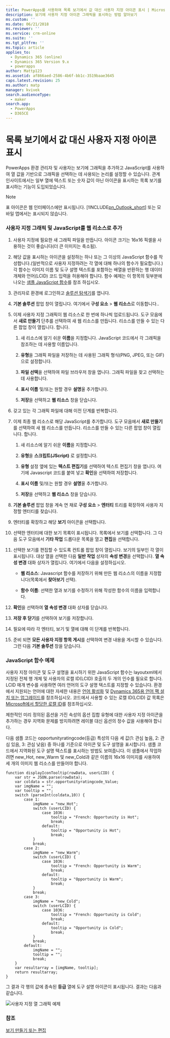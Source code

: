 ```yaml
---
title: PowerApps를 사용하여 목록 보기에서 값 대신 사용자 지정 아이콘 표시 | MicrosoftDocs
description: 보기에 사용자 지정 아이콘 그래픽을 표시하는 방법 알아보기
ms.custom: ''
ms.date: 06/21/2018
ms.reviewer: ''
ms.service: crm-online
ms.suite: ''
ms.tgt_pltfrm: ''
ms.topic: article
applies_to:
  - Dynamics 365 (online)
  - Dynamics 365 Version 9.x
  - powerapps
author: Mattp123
ms.assetid: af866aed-2586-4b6f-bb1c-3519baae3645
caps.latest.revision: 25
ms.author: matp
manager: kvivek
search.audienceType:
  - maker
search.app:
  - PowerApps
  - D365CE
---
```

# <a name="display-custom-icons-instead-of-values-in-list-views"></a>목록 보기에서 값 대신 사용자 지정 아이콘 표시

<a name="GridIcons"></a>   

 PowerApps 환경 관리자 및 사용자는 보기에 그래픽을 추가하고 JavaScript를 사용하여 열 값을 기반으로 그래픽을 선택하는 데 사용되는 논리를 설정할 수 있습니다. 관계 인사이트에서는 일부 열에 텍스트 또는 숫자 값이 아닌 아이콘을 표시하는 목록 보기를 표시하는 기능이 도입되었습니다. 
  
> [!NOTE]
>  표 아이콘은 웹 인터페이스에만 표시됩니다. [!INCLUDE[pn_Outlook_short](../../includes/pn-outlook-short.md)] 또는 모바일 앱에서는 표시되지 않습니다.  
  
### <a name="add-custom-graphics-and-javascript-as-web-resources"></a>사용자 지정 그래픽 및 JavaScript를 웹 리소스로 추가  
  
1.  사용자 지정에 필요한 새 그래픽 파일을 만듭니다. 아이콘 크기는 16x16 픽셀을 사용하는 것이 좋습니다(더 큰 이미지는 축소됨).  
  
2.  해당 값을 표시하는 아이콘을 설정하는 하나 또는 그 이상의 JavaScript 함수를 작성합니다.(일반적으로 사용자 지정하려는 각 열에 대해 하나의 함수가 필요합니다.) 각 함수는 이미지 이름 및 도구 설명 텍스트를 포함하는 배열을 반환하는 행 데이터 개체와 언어(LCID) 코드 입력을 허용해야 합니다. 함수 예제는 이 항목의 뒷부분에 나오는 [샘플 JavaScript 함수](#SampleJavascript)를 참조 하십시오.  
  
3.  관리자로 환경에 로그인하고 [솔루션 탐색기](../model-driven-apps/advanced-navigation.md#solution-explorer)를 엽니다.  
  
4.  **기본 솔루션** 팝업 창이 열립니다. 여기에서 **구성 요소** > **웹 리소스**로 이동합니다..  
  
5.  이제 사용자 지정 그래픽이 웹 리소스로 한 번에 하나씩 업로드됩니다. 도구 모음에서 **새로 만들기** 단추를 선택하여 새 웹 리소스를 만듭니다. 리소스를 만들 수 있는 다른 팝업 창이 열립니다. 합니다.  
  
    1.  새 리소스에 알기 쉬운 **이름**을 지정합니다. JavaScript 코드에서 각 그래픽을 참조하는 데 사용할 이름입니다.  
  
    2.  **유형**을 그래픽 파일을 저장하는 데 사용된 그래픽 형식(PNG, JPEG, 또는 GIF)으로 설정합니다.  
  
    3.  **파일 선택**을 선택하여 파일 브라우저 창을 엽니다. 그래픽 파일을 찾고 선택하는 데 사용합니다.  
  
    4.  **표시 이름** 및/또는 원할 경우 **설명**울 추가합니다.  
  
    5.  **저장**을 선택하고 **웹 리소스** 창을 닫습니다.  
  
6.  갖고 있는 각 그래픽 파일에 대해 이전 단계를 반복합니다.  
  
7.  이제 최종 웹 리소스로 해당 JavaScript를 추가합니다. 도구 모음에서 **새로 만들기**를 선택하여 새 웹 리소스를 만듭니다. 리소스를 만들 수 있는 다른 팝업 창이 열립니다. 합니다.  
  
    1.  새 리소스에 알기 쉬운 **이름**을 지정합니다.  
  
    2.  **유형**을 **스크립트(JScript)** 로 설정합니다.  
  
    3.  **유형** 설정 옆에 있는 **텍스트 편집기**를 선택하여 텍스트 편집기 창을 엽니다. 여기에 Javascript 코드를 붙여 넣고 **확인**을 선택하여 저장합니다.  
  
    4.  **표시 이름** 및/또는 원할 경우 **설명**울 추가합니다.  
  
    5.  **저장**을 선택하고 **웹 리소스** 창을 닫습니다.  
  
8.  **기본 솔루션** 팝업 창을 계속 연 채로 **구성 요소** > **엔터티** 트리를 확장하여 사용자 지정할 엔터티를 찾습니다.  
  
9. 엔터티를 확장하고 해당 **보기** 아이콘을 선택합니다.  
  
10. 선택한 엔터티에 대한 보기 목록이 표시됩니다. 목록에서 보기를 선택합니다. 그 다음 도구 모음에서 **기타 작업** 드롭다운 목록을 열고 **편집**을 선택합니다.  
  
11. 선택한 보기를 편집할 수 있도록 컨트롤 팝업 창이 열립니다. 보기의 일부인 각 열이 표시됩니다. 대상 열을 선택한 다음 **일반 작업** 상자의 **속성 변경**을 선택합니다. **열 속성 변경** 대화 상자가 열립니다. 여기에서 다음을 설정하십시오.  
  
    - **웹 리소스**: Javascript 함수를 저장하기 위해 만든 웹 리소스의 이름을 지정합니다(목록에서 **찾아보기** 선택).  
  
    - **함수 이름**: 선택한 열과 보기를 수정하기 위해 작성한 함수의 이름을 입력합니다.  
  
12. **확인**을 선택하여 **열 속성 변경** 대화 상자를 닫습니다.  
  
13. **저장 후 닫기**를 선택하여 보기를 저장합니다.  
  
14. 필요에 따라 각 엔터티, 보기 및 열에 대해 이 단계를 반복합니다.  
  
15. 준비 되면 **모든 사용자 지정 항목 게시**를 선택하여 변경 내용을 게시할 수 있습니다. 그런 다음 **기본 솔루션** 창을 닫습니다.  
  
<a name="SampleJavascript"></a>   

### <a name="sample-javascript-function"></a>JavaScript 함수 예제  
 사용자 지정 아이콘 및 도구 설명을 표시하기 위한 JavaScript 함수는 layoutxml에서 지정된 전체 행 개체 및 사용자의 로캘 ID(LCID) 호출의 두 개의 인수를 필요로 합니다. LCID 매개 변수를 사용하면 여러 언어의 도구 설명 텍스트를 지정할 수 있습니다. 환경에서 지원되는 언어에 대한 자세한 내용은 [언어 활성화](https://docs.microsoft.com/dynamics365/customer-engagement/admin/enable-languages) 및 [Dynamics 365용 언어 팩 설치 또는 업그레이드](https://technet.microsoft.com/library/hh699674.aspx)를 참조하십시오. 코드에서 사용할 수 있는 로캘 ID(LCID) 값 목록은 [Microsoft에서 할당한 로캘 ID](https://go.microsoft.com/fwlink/?linkid=829588)를 참조하십시오.

  
 제한적인 미리 정의된 옵션을 가진 속성의 옵션 집합 유형에 대한 사용자 지정 아이콘을 추가하는 경우 지역화 문제를 방지하려면 레이블 대신 옵션의 정수 값을 사용해야 합니다.  
  
 다음 샘플 코드는 opportunityratingcode(등급) 특성의 다음 세 값(1: 관심 높음, 2: 관심 있음, 3: 관심 낮음) 중 하나를 기준으로 아이콘 및 도구 설명을 표시합니다. 샘플 코드에서 지역화된 도구 설명 텍스트를 표시하는 방법도 보여줍니다. 이 샘플에서 작업하려면 new_Hot, new_Warm 및 new_Cold과 같은 이름의 16x16 이미지를 사용하여 세 개의 이미지 웹 리소스를 만들어야 합니다.  
  
```  
function displayIconTooltip(rowData, userLCID) {      
    var str = JSON.parse(rowData);  
    var coldata = str.opportunityratingcode_Value;  
    var imgName = "";  
    var tooltip = "";  
    switch (parseInt(coldata,10)) { 
        case 1:  
            imgName = "new_Hot";  
            switch (userLCID) {  
                case 1036:  
                    tooltip = "French: Opportunity is Hot";  
                    break;  
                default:  
                    tooltip = "Opportunity is Hot";  
                    break;  
            }  
            break;  
        case 2:  
            imgName = "new_Warm";  
            switch (userLCID) {  
                case 1036:  
                    tooltip = "French: Opportunity is Warm";  
                    break;  
                default:  
                    tooltip = "Opportunity is Warm";  
                    break;  
            }  
            break;  
        case 3:  
            imgName = "new_Cold";  
            switch (userLCID) {  
                case 1036:  
                    tooltip = "French: Opportunity is Cold";  
                    break;  
                default:  
                    tooltip = "Opportunity is Cold";  
                    break;  
            }  
            break;  
        default:  
            imgName = "";  
            tooltip = "";  
            break;  
    }  
    var resultarray = [imgName, tooltip];  
    return resultarray;  
}  
```  
  
 그 결과 각 행의 값에 종속된 **등급** 열에 도구 설명 아이콘이 표시됩니다. 결과는 다음과 같습니다.  
  
 ![사용자 지정 열 그래픽 예제](media/custom-column-graphics-example.png "사용자 지정 열 그래픽 예제")  
 
 ### <a name="see-also"></a>참조
 [보기 만들기 또는 편집](../model-driven-apps/create-edit-views.md)
